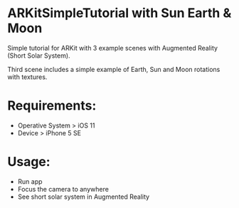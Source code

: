 # ARKitSimpleTutorial with Sun Earth & Moon
Simple tutorial for ARKit with 3 example scenes with Augmented Reality (Short Solar System).

Third scene includes a simple example of Earth, Sun and Moon rotations with textures.

# Requirements:
  - Operative System > iOS 11
  - Device > iPhone 5 SE
  
  
# Usage:
  - Run app
  - Focus the camera to anywhere
  - See short solar system in Augmented Reality
